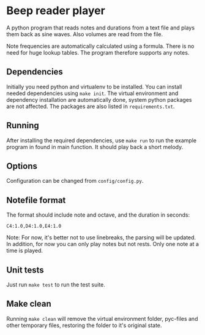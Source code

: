 # Beep reader player

A python program that reads notes and durations from a text file and plays them back as sine waves. Also volumes are read from the file.

Note frequencies are automatically calculated using a formula. There is no need for huge lookup tables. The program therefore supports any notes.

## Dependencies

Initially you need python and virtualenv to be installed. You can install needed dependencies using `make init`. The virtual environment and dependency installation are automatically done, system python packages are not affected. The packages are also listed in `requirements.txt`.

## Running

After installing the required dependencies, use `make run` to run the example program in found in main function. It should play back a short melody.

## Options

Configuration can be changed from `config/config.py`.

## Notefile format

The format should include note and octave, and the duration in seconds:

`C4:1.0,D4:1.0,E4:1.0`

Note: For now, it's better not to use linebreaks, the parsing will be updated. In addition, for now you can only play notes but not rests. Only one note at a time is played.

## Unit tests

Just run `make test` to run the test suite.

## Make clean

Running `make clean` will remove the virtual environment folder, pyc-files and other temporary files, restoring the folder to it's original state.
